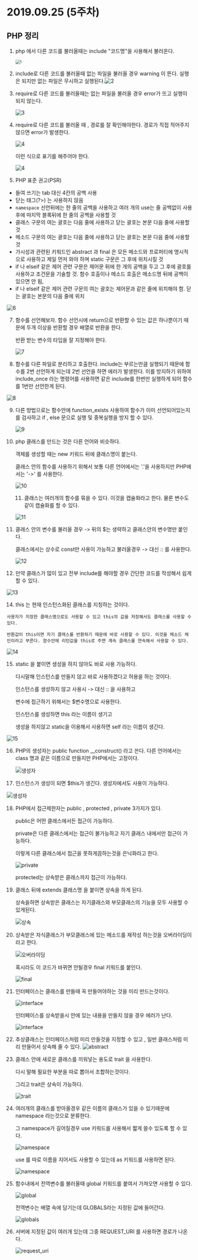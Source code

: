 # 2019.09.25 (5주차)

## PHP 정리

1. php 에서 다른 코드를 불러올때는 include "코드명"을 사용해서 불러온다. 

   <img src="./img/1.png" alt="1" style="zoom:75%;" />



2. include로 다른 코드를 불러올때 없는 파일을 불러올 경우 warning 이 뜬다. 실행은 되지만 없는 파일은 무시하고 실행된다.![2](./img/2.png)

3. require로 다른 코드를 불러올때는 없는 파일을 불러올 경우 error가 뜨고 실행이 되지 않는다.

   ![3](./img/3.png)

4. require로 다른 코드를 불러올 때 , 경로를 잘 확인해야한다. 경로가 직접 적어주지 않으면 error가 발생한다.

   ![4](./img/4.png)

   이런 식으로 표기를 해주어야 한다.

   ![4](./img/5.png)

5. PHP 표준 권고(PSR) 

- 들여 쓰기는 tab 대신 4칸의 공백 사용
- 닫는 태그(?>) 는 사용하지 않음
- `namespace`  선언뒤에는 한 줄의 공백을 사용하고 여러 개의 use는 줄 공백없이 사용후에 마지막 블록뒤에 한 줄의 공백을 사용할 것 
- 클래스 구문의 여는 괄호는 다음 줄에 사용하고 닫는 괄호는 본문 다음 줄에 사용할 것
- 메소드 구문의 여는 괄호는 다음 줄에 사용하고 닫는 괄호는 본문 다음 줄에 사용할 것
- 가시성과 관련된 키워드인 abstract 과 final 은 모든 메소드와 프로퍼티에 명시적으로 사용하고 제일 먼저 와야 하며 static 구문은 그 후에 위치시킬 것
- if 나 elseif 같은 제어 관련 구문은 제어문 뒤에 한 개의 공백을 두고 그 후에 괄호를 사용하고 조건문을 기술할 것. 함수 호출이나 메소드 호출은 메소드명 뒤에 공백이 있으면 안 됨,
- if 나 elseif 같은 제어 관련 구문의 여는 괄호는 제어문과 같은 줄에 위치해야 함. 닫는 괄호는 본문의 다음 줄에 위치

![6](./img/6.png)



7. 함수를 선언해보자.  함수 선언시에 return으로 반환할 수 있는 값은 하나뿐이기 때문에 두개 이상을 반환할 경우 배열로 반환을 한다.

   반환 받는 변수의 타입을 잘 지정해야 한다.

   ![7](./img/7.png)



8. 함수를 다른 파일로 분리하고 호출한다. include는 부르는만큼 실행되기 때문에 함수를 2번 선언하게 되는데 2번 선언을 하면 에러가 발생한다. 이를 방지하기 위하여 include_once 라는 명령어를 사용하면 같은 include를 한번만 실행하게 되어 함수를 1번만 선언한게 된다.

![8](./img/8.png)

9. 다른 방법으로는 함수안에 function_exists 사용하여 함수가 이미 선언되어있는지를 검사하고 if , else 문으로 실행 및 중복실행을 방지 할 수 있다.

   ![9](./img/9.png)

   

10. php 클래스를 만드는 것은 다른 언어와 비슷하다.

    객체를 생성할 때는 new 키워드 뒤에 클래스명이 붙는다.

    클래스 안의 함수를 사용하기 위해서 보통 다른 언어에서는 '.'을 사용하지만 PHP에서는 '->' 를 사용한다. 

    ![10](./img/10.png)

    

    11. 클래스는 여러개의 함수를 묶을 수 있다. 이것을 캡슐화라고 한다. 물론 변수도 같이 캡슐화를 할 수 있다.

    ![11](./img/11.png)



12. 클래스 안의 변수를 불러올 경우 -> 뒤의 $는 생략하고 클래스안의 변수명만 붙인다.

    클래스에서는 상수로 const만 사용이 가능하고 불러올경우 -> 대신 :: 를 사용한다.

    ![12](./img/12.png)

13.  만약 클래스가 많이 있고 전부 include를 해야할 경우 간단한 코드를 작성해서 쉽게 할 수 있다.

![13](./img/13.png)



14.  this 는 현재 인스턴스화된 클래스를 지칭하는 것이다.

    사용자가 지정한 클래스명으로도 사용할 수 있고 this의 값을 저장해서도 클래스를 사용할 수 있다.

    반환값이 this이면 자기 클래스를 반환하기 때문에 바로 사용할 수 있다. 이것을 메소드 체인이라고 부른다. 함수안에 리턴값을 this로 주면 계속 클래스를 연속해서 사용할 수 있다.

![14](./img/14.png)



15. static 을 붙이면 생성을 하지 않아도 바로 사용 가능하다. 

    다시말해 인스턴스를 만들지 않고 바로 사용하겠다고 허용을 하는 것이다.

    인스턴스를 생성하지 않고 사용시 -> 대신 :: 을 사용하고

    변수에 접근하기 위해서는 $변수명으로 사용한다.

    인스턴스를 생성하면 this 라는 이름이 생기고

    생성을 하지않고 static을 이용해서 사용하면 self 라는 이름이 생긴다.

![15](./img/15.png)



16. PHP의 생성자는 public function __construct() 라고 쓴다. 다른 언어에서는 class 명과 같은 이름으로 만들지만 PHP에서는 고정이다.

    ![생성자](./img/16.png)



17. 인스턴스가 생성이 되면 $this가 생긴다. 생성자에서도 사용이 가능하다.

![생성자](./img/17.png)



18. PHP에서 접근제한자는 public , protected , private 3가지가 있다.

    public은 어떤 클래스에서든 접근이 가능하다.

    private은 다른 클래스에서는 접근이 불가능하고 자기 클래스 내에서만 접근이 가능하다.

    이렇게 다른 클래스에서 접근을 못하게끔하는것을 은닉화라고 한다.

    ![private](./img/18.png)

    protected는 상속받은 클래스까지 접근이 가능하다.

19. 클래스 뒤에 extends 클래스명 을 붙이면 상속을 하게 된다.

    상속을하면 상속받은 클래스는 자기클래스와 부모클래스의  기능을 모두 사용할 수 있게된다.

    ![상속](./img/19.png)

20. 상속받은 자식클래스가 부모클래스에 있는 메소드를 재작성 하는것을 오버라이딩이라고 한다.

    ![오버라이딩](./img/20.png)

    혹시라도 이 코드가 바뀌면 안될경우 final 키워드를 붙인다.

    ![final](./img/21.png)

21. 인터페이스는 클래스를 만들때 꼭 만들어야하는 것을 미리 만드는것이다.

    ![interface](./img/22.png)

    인터페이스를 상속받을시 안에 있는 내용을 만들지 않을 경우 에러가 난다.

    ![interface](./img/23.png)

22. 추상클래스는 인터페이스처럼 미리 만들것을 지정할 수 있고 , 일반 클래스처럼 미리 만들어서 상속해 줄 수 있다.
    ![abstract](./img/24.png)

23. 클래스 안에 새로운 클래스를 끼워넣는 용도로 trait 을 사용한다.

    다시 말해 필요한 부분을 따로 뽑아서 조합하는것이다.

    그리고 trait은 상속이 가능하다.

    ![trait](./img/25.png)

24. 여러개의 클래스를 받아올경우 같은 이름의 클래스가 있을 수 있기때문에 namespace 라는것으로 분류한다.

    그 namespace가 길어질경우 use 키워드를 사용해서 짧게 쓸수 있도록 할 수 있다.

    ![namespace](./img/26.png)

    use 를 따로 이름을 지어서도 사용할 수 있는데 as 키워드를 사용하면 된다.

    ![namespace](./img/27.png)

25. 함수내에서 전역변수를 불러올때 global 키워드를 붙여서 가져오면 사용할 수 있다.

    ![global](./img/28.png)

    전역변수는 배열 속에 담기는데 GLOBALS라는 지정된 값에 들어간다.

    ![globals](./img/29.png)

26. 서버에 지정된 값이 여러개 있는데 그중 REQUEST_URI 를 사용하면 경로가 나온다.

    ![request_uri](./img/30.png)